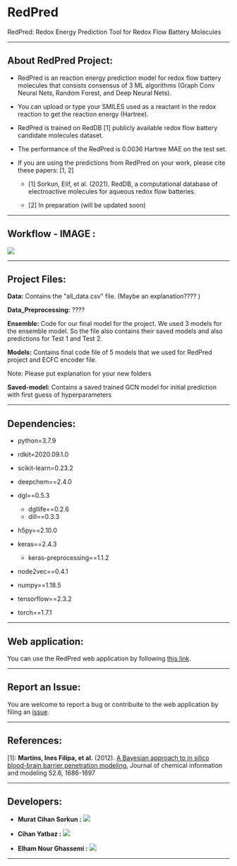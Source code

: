 # RedPred 
RedPred: Redox Energy Prediction Tool for Redox Flow Battery Molecules

------------------------------------------

## About RedPred Project:

* RedPred is an reaction energy prediction model for redox flow battery molecules that consists consensus of 3 ML algorithms (Graph Conv Neural Nets, Random Forest, and Deep Neural Nets).
 
* You can upload or type your SMILES used as a reactant in the redox reaction to get the reaction energy (Hartree).

* RedPred is trained on RedDB [1] publicly available redox flow battery candidate molecules dataset.

* The performance of the RedPred is 0.0036 Hartree MAE on the test set.

* If you are using the predictions from RedPred on your work, please cite these papers: [1, 2] 

  * [1] Sorkun, Elif, et al. (2021). RedDB, a computational database of electroactive molecules for aqueous redox flow batteries.

  * [2] In preparation (will be updated soon)


------------------------------------------
## Workflow - IMAGE :

![](redpred_app.gif)

------------------------------------------

## Project Files:


**Data:** Contains the "all_data.csv" file. (Maybe an explanation???? )

**Data_Preprocessing:** ????

**Ensemble:** Code for our final model for the project. We used 3 models for the ensemble model. So the file also contains their saved models and also predictions for Test 1 and  Test 2.

**Models:** Contains final code file of 5 models that we used for RedPred project and ECFC encoder file.



Note: Please put explanation for your new folders


**Saved-model:** Contains a saved trained GCN model for initial prediction with first guess of hyperparameters 


------------------------------------------


## Dependencies:

- python=3.7.9
- rdkit=2020.09.1.0
- scikit-learn=0.23.2
- deepchem==2.4.0
- dgl==0.5.3
    - dgllife==0.2.6
    - dill==0.3.3
    
- h5py==2.10.0
- keras==2.4.3
    - keras-preprocessing==1.1.2
    
- node2vec==0.4.1
- numpy==1.18.5
- tensorflow==2.3.2
- torch==1.7.1


------------------------------------------


## Web application:


You can use the RedPred web application by following [this link](https://share.streamlit.io/mcsorkun/redpred-web/main/app.py).

------------------------------------------

## Report an Issue:
             
You are welcome to report a bug or contribuite to the web application by filing an [issue](https://github.com/mcsorkun/RedPred/issues).


------------------------------------------

## References:


[1]: **Martins, Ines Filipa, et al.** (2012). [A Bayesian approach to
    in silico blood-brain barrier penetration
    modeling.](https://pubmed.ncbi.nlm.nih.gov/22612593/) Journal of
    chemical information and modeling 52.6, 1686-1697



------------------------------------------

## Developers:

* **Murat Cihan Sorkun :** [![](https://img.shields.io/badge/LinkedIn-%230077B5.svg?&style=flat&logo=linkedin&logoColor=white)](https://www.linkedin.com/in/murat-cihan-sorkun/) 

* **Cihan Yatbaz :** [![](https://img.shields.io/badge/LinkedIn-%230077B5.svg?&style=flat&logo=linkedin&logoColor=white)](https://www.linkedin.com/in/cihanyatbaz/) 

* **Elham Nour Ghassemi :** [![](https://img.shields.io/badge/LinkedIn-%230077B5.svg?&style=flat&logo=linkedin&logoColor=white)](https://www.linkedin.com/in/elhamnourghassemi/)
      


------------------------------------------


